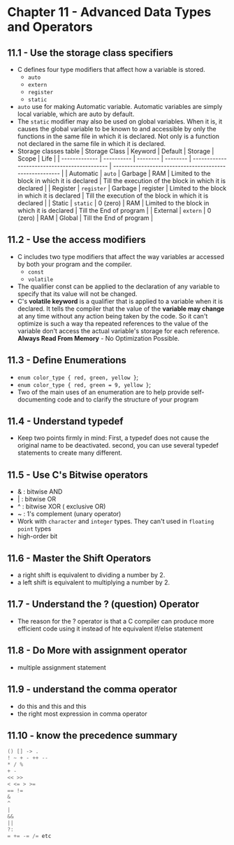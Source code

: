 # Chapter 11 - Advanced Data Types and Operators

## 11.1 - Use the storage class specifiers

- C defines four type modifiers that affect how a variable is stored.
  - `auto`
  - `extern`
  - `register`
  - `static`
- `auto` use for making Automatic variable. Automatic variables are simply local variable, which are auto by default.
- The `static` modifier may also be used on global variables. When it is, it causes the global variable to be known to and accessible by only the functions in the same file in which it is declared. Not only is a function not declared in the same file in which it is declared.
- Storage classes table
  | Storage Class | Keyword | Default | Storage | Scope | Life |
  | ------------- | ---------- | -------- | -------- | -------------------------------------------- | ------------------------------------------------------- |
  | Automatic | `auto` | Garbage | RAM | Limited to the block in which it is declared | Till the execution of the block in which it is declared |
  | Register | `register` | Garbage | register | Limited to the block in which it is declared | Till the execution of the block in which it is declared |
  | Static | `static` | 0 (zero) | RAM | Limited to the block in which it is declared | Till the End of program |
  | External | `extern` | 0 (zero) | RAM | Global | Till the End of program |

## 11.2 - Use the access modifiers

- C includes two type modifiers that affect the way variables ar accessed by both your program and the compiler.
  - `const`
  - `volatile`
- The qualifier const can be applied to the declaration of any variable to specify that its value will not be changed.
- C's **volatile keyword** is a qualifier that is applied to a variable when it is declared. It tells the compiler that the value of the **variable may change** at any time without any action being taken by the code. So it can't optimize is such a way tha repeated references to the value of the variable don't access the actual variable's storage for each reference. **Always Read From Memory** - No Optimization Possible.

## 11.3 - Define Enumerations

- `enum color_type { red, green, yellow }`;
- `enum color_type { red, green = 9, yellow }`;
- Two of the main uses of an enumeration are to help provide self-documenting code and to clarify the structure of your program

## 11.4 - Understand typedef

- Keep two points firmly in mind: First, a typedef does not cause the original name to be deactivated. second, you can use several typedef statements to create many different.

## 11.5 - Use C's Bitwise operators

- & : bitwise AND
- | : bitwise OR
- ^ : bitwise XOR ( exclusive OR)
- ~ : 1's complement (unary operator)
- Work with `character` and `integer` types. They can't used in `floating point` types
- high-order bit

## 11.6 - Master the Shift Operators

- a right shift is equivalent to dividing a number by 2.
- a left shift is equivalent to multiplying a number by 2.

## 11.7 - Understand the ? (question) Operator

- The reason for the ? operator is that a C compiler can produce more efficient code using it instead of hte equivalent if/else statement

## 11.8 - Do More with assignment operator

- multiple assignment statement

## 11.9 - understand the comma operator

- do this and this and this
- the right most expression in comma operator

## 11.10 - know the precedence summary

```c
() [] -> .
! ~ + - ++ --
* / %
+ -
<< >>
< <= > >=
== !=
&
^
|
&&
||
?:
= += -= /= etc
```
